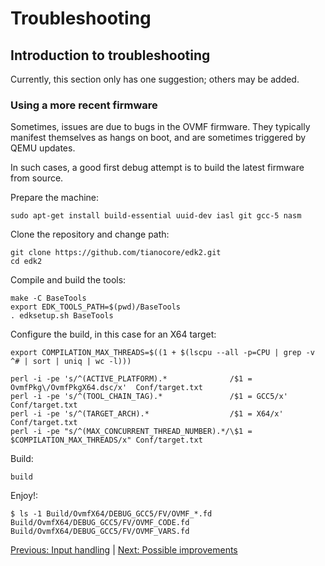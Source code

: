 # Troubleshooting

## Introduction to troubleshooting

Currently, this section only has one suggestion; others may be added.

### Using a more recent firmware

Sometimes, issues are due to bugs in the OVMF firmware. They typically manifest themselves as hangs on boot, and are sometimes triggered by QEMU updates.

In such cases, a good first debug attempt is to build the latest firmware from source.

Prepare the machine:

    sudo apt-get install build-essential uuid-dev iasl git gcc-5 nasm

Clone the repository and change path:

    git clone https://github.com/tianocore/edk2.git
    cd edk2

Compile and build the tools:

    make -C BaseTools
    export EDK_TOOLS_PATH=$(pwd)/BaseTools
    . edksetup.sh BaseTools

Configure the build, in this case for an X64 target:

    export COMPILATION_MAX_THREADS=$((1 + $(lscpu --all -p=CPU | grep -v ^# | sort | uniq | wc -l)))
    
    perl -i -pe 's/^(ACTIVE_PLATFORM).*              /$1 = OvmfPkg\/OvmfPkgX64.dsc/x'  Conf/target.txt
    perl -i -pe 's/^(TOOL_CHAIN_TAG).*               /$1 = GCC5/x'                     Conf/target.txt
    perl -i -pe 's/^(TARGET_ARCH).*                  /$1 = X64/x'                      Conf/target.txt
    perl -i -pe "s/^(MAX_CONCURRENT_THREAD_NUMBER).*/\$1 = $COMPILATION_MAX_THREADS/x" Conf/target.txt

Build:

    build

Enjoy!:

    $ ls -1 Build/OvmfX64/DEBUG_GCC5/FV/OVMF_*.fd
    Build/OvmfX64/DEBUG_GCC5/FV/OVMF_CODE.fd
    Build/OvmfX64/DEBUG_GCC5/FV/OVMF_VARS.fd
[Previous: Input handling](4_INPUT_HANDLING.md) | [Next: Possible improvements](6_POSSIBLE_IMPROVEMENTS.md)
